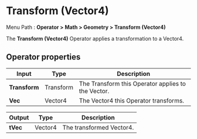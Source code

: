 # Transform (Vector4)

Menu Path : **Operator > Math > Geometry > Transform (Vector4)**

The **Transform (Vector4)** Operator applies a transformation to a Vector4.

## Operator properties

| **Input**     | **Type**  | **Description**                                    |
| ------------- | --------- | -------------------------------------------------- |
| **Transform** | Transform | The Transform this Operator applies to the Vector. |
| **Vec**       | Vector4   | The Vector4 this Operator transforms.              |

| **Output** | **Type** | **Description**          |
| ---------- | -------- | ------------------------ |
| **tVec**   | Vector4  | The transformed Vector4. |
